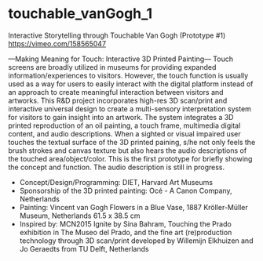 # touchable_vanGogh_1
Interactive Storytelling through Touchable Van Gogh (Prototype #1) 
https://vimeo.com/158565047

—Making Meaning for Touch: Interactive 3D Printed Painting—
Touch screens are broadly utilized in museums for providing expanded information/experiences to visitors. However, the touch function is usually used as a way for users to easily interact with the digital platform instead of an approach to create meaningful interaction between visitors and artworks. This R&D project incorporates high-res 3D scan/print and interactive universal design to create a multi-sensory interpretation system for visitors to gain insight into an artwork. The system integrates a 3D printed reproduction of an oil painting, a touch frame, multimedia digital content, and audio descriptions. When a sighted or visual impaired user touches the textual surface of the 3D printed paining, s/he not only feels the brush strokes and canvas texture but also hears the audio descriptions of the touched area/object/color. This is the first prototype for briefly showing the concept and function. The audio description is still in progress. 

- Concept/Design/Programming: DIET, Harvard Art Museums 
- Sponsorship of the 3D printed painting: Océ - A Canon Company, Netherlands
- Painting:
   Vincent van Gogh
   Flowers in a Blue Vase, 1887
   Kröller-Müller Museum, Netherlands
   61.5 x 38.5 cm
- Inspired by: MCN2015 Ignite by Sina Bahram, Touching the Prado exhibition in The Museo del Prado, and the fine art (re)production technology through 3D scan/print developed by Willemijn Elkhuizen and Jo Geraedts from TU Delft, Netherlands
